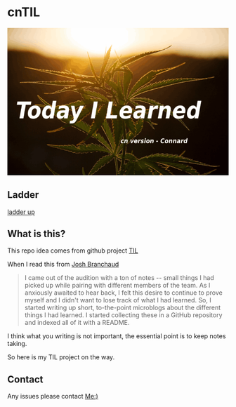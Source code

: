 # cnTIL

![Today I Learned](brief.gif)

## Ladder

[ladder up](ladder.md)

## What is this?

This repo idea comes from github project [TIL](https://github.com/topics/today-i-learned)

When I read this from [Josh Branchaud](https://github.com/jbranchaud)

>I came out of the audition with a ton of notes -- small things I had picked up while pairing with different members of the team. As I anxiously awaited to hear back, I felt this desire to continue to prove myself and I didn't want to lose track of what I had learned. So, I started writing up short, to-the-point microblogs about the different things I had learned. I started collecting these in a GitHub repository and indexed all of it with a README.

I think what you writing is not important, the essential point is to keep notes taking.

So here is my TIL project on the way.

## Contact

Any issues please contact [Me:)](mailto:admin@lovelacelee.com)